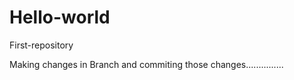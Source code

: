 # Hello-world
First-repository


Making changes in Branch and commiting those changes...............
